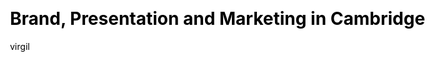 ---
title: "Brand, Presentation and Marketing in Cambridge"
author: virgil
layout: index

# Page content
tagline: "Superpowered Communications."
approach:
  quote: |
    "This is my quote."
  keypoints:
    -
      title: Quick
      description: We are quick.
    -
      title: Quick2
      description: We are quick.
    -
      title: Quick3
      description: We are quick.

css: |
  #home-hero {
    background-image: url('/images/home-hero.jpg')
  }
---